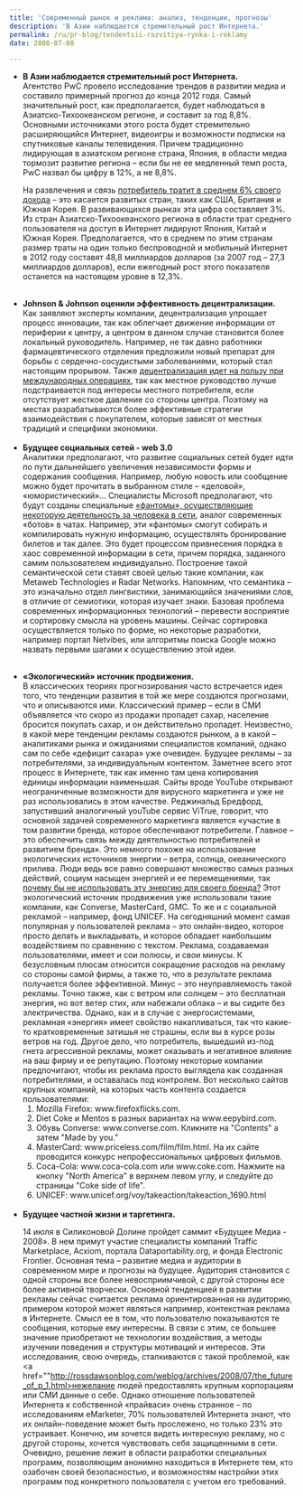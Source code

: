 ```yaml
---
title: 'Современный рынок и реклама: анализ, тенденции, прогнозы'
description: 'В Азии наблюдается стремительный рост Интернета.'
permalink: /ru/pr-blog/tendentsii-razvitiya-rynka-i-reklamy
date: 2008-07-08

---
```


<ul>
<li><strong>В Азии наблюдается стремительный рост Интернета. </strong><br>Агентство PwC провело исследование трендов в развитии медиа и составило примерный прогноз до конца 2012 года. Самый значительный рост, как предполагается, будет наблюдаться в Азиатско-Тихоокеанском регионе, и составит за год 8,8%. Основными источниками этого роста будет стремительно расширяющийся Интернет, видеоигры и возможности подписки на спутниковые каналы телевидения. Причем традиционно лидирующая в азиатском регионе страна, Япония, в области медиа тормозит развитие региона – если бы не ее медленный темп роста, PwC назвал бы цифру в 12%, а не 8,8%.

На развлечения и связь <a href="http://www.hollywoodreporter.com/hr/content_display/world/news/e3ia3b0a6fe9b68eff0982f94b407eda2c7">потребитель тратит в среднем 6% своего дохода</a> – это касается развитых стран, таких как США, Британия и Южная Корея. В развивающихся рынках эта цифра составляет 3%. Из стран Азиатско-Тихоокеанского региона в области трат среднего пользователя  на доступ в Интернет лидируют Япония, Китай и Южная Корея. Предполагается, что в среднем по этим странам размер траты на один только беспроводной и мобильный Интернет в 2012 году составят 48,8 миллиардов долларов (за 2007 год – 27,3 миллиардов долларов), если ежегодный рост этого показателя останется на настоящем уровне в 12,3%. </li><br><li><strong>Johnson & Johnson оценили эффективность децентрализации.</strong> <br>Как заявляют эксперты компании, децентрализация упрощает процесс инновации, так как облегчает движение информации от периферии к центру, а центром в данном случае становится более локальный руководитель. Например, не так давно работники фармацевтического отделения предложили новый препарат для борьбы с сердечно-сосудистыми заболеваниями, который стал настоящим прорывом. Также <a href="http://blogs.bnet.com/ceo/?p=1199&amp;tag=nl.rSINGLE">децентрализация идет на пользу при международных операциях</a>, так как местное руководство лучше подстраивается под интересы местного потребителя, если отсутствует жесткое давление со стороны центра. Поэтому на местах разрабатываются более эффективные стратегии взаимодействия с покупателем, которые зависят от местных традиций и специфики экономики.   </li><br><li><strong>Будущее социальных сетей - web 3.0</strong><br> Аналитики предполагают, что развитие социальных сетей будет идти по пути дальнейшего увеличения независимости формы и содержания сообщения. Например, любую новость или сообщение можно будет прочитать в выбранном стиле – «деловой», «юмористический»… Специалисты Microsoft предполагают, что будут созданы специальные <a href="http://www.dailygalaxy.com/my_weblog/2008/07/microscope-acqu.html">«фантомы», осуществляющие некоторую деятельность за человека в сети</a>, аналог современных «ботов» в чатах. Например, эти «фантомы» смогут собирать и компилировать нужную информацию, осуществлять бронирование билетов и так далее. Это будет процессом привнесения порядка в хаос современной информации в сети, причем порядка, заданного самим пользователем индивидуально. Построение такой семантической сети ставят своей целью такие компании, как Metaweb Technologies и Radar Networks. Напомним, что семантика – это изначально отдел лингвистики, занимающийся значениями слов,  в отличие от семиотики, которая изучает знаки. Базовая проблема современных информационных технологий – перевести восприятие и сортировку смысла на уровень машины. Сейчас сортировка осуществляется только по форме, но некоторые разработки, например портал Netvibes, или алгоритмы поиска Google можно назвать первыми шагами к осуществлению этой идеи.

 </li><br><li><strong> «Экологический» источник продвижения. </strong><br> В классических теориях прогнозирования часто встречается идея того, что тенденции развития в той же мере создаются прогнозами, что и описываются ими. Классический пример – если в СМИ объявляется что скоро из продажи пропадет сахар, население бросится покупать сахар, и он действительно пропадет. Неизвестно, в какой мере тенденции рекламы создаются рынком, а в какой – аналитиками рынка и ожиданиями специалистов компаний, однако сам по себе «дефицит сахара» уже очевиден. Будущее рекламы – за потребителями, за индивидуальным контентом.  Заметнее всего этот процесс в Интернете, так как именно там цена копирования единицы информации наименьшая. Сайты вроде YouTube открывают неограниченные возможности для вирусного маркетинга и уже не раз использовались в этом качестве. Реджинальд Бредфорд, запустивший аналогичный youTube сервис ViTrue, говорит, что основной задачей современного маркетинга является «участие в том развитии бренда, которое обеспечивают потребители. Главное – это обеспечить связь между деятельностью потребителей и развитием бренда». Это немного похоже на использование экологических источников энергии – ветра, солнца, океанического прилива. Люди ведь все равно совершают множество самых разных действий, социум насыщен энергией и ее перемещениями, так <a href="http://www.activedayton.com/e/content/shared/money/stories/ONLINE_ADS_0725_COX.html">почему бы не использовать эту энергию для своего бренда?</a> Этот экологический источник продвижения уже использовали такие компании, как Converse, MasterCard,  GMC.  То же и с социальной рекламой – например, фонд  UNICEF. На сегодняшний момент самая популярная у пользователей реклама – это онлайн-видео, которое просто делать и выкладывать, и которое обладает наибольшим воздействием по сравнению с текстом. Реклама, создаваемая пользователями, имеет и сои полюсы, и свои минусы. К безусловным плюсам относится сокращение расходов на рекламу со стороны самой фирмы, а также то, что в результате реклама получается более эффективной. Минус – это неуправляемость такой рекламы. Точно также, как с ветром или солнцем – это бесплатная энергия, но вот ветер стих, или набежали облака – и вы сидите без электричества. Однако, как и в случае с энергосистемами, рекламная «энергия» имеет свойство накапливаться, так что какие-то кратковременные затишья не страшны, если вы в курсе розы ветров на год. Другое дело, что потребитель, вышедший из-под гнета агрессивной рекламы, может оказывать и негативное влияние на ваш фирму и ее репутацию. Поэтому некоторые  компании предпочитают, чтобы их реклама просто выглядела как созданная потребителями, и оставалась под контролем. Вот несколько сайтов крупных компаний, на которых  часть контента создается пользователями:

<ol><li>Mozilla Firefox: www.firefoxflicks.com.</li>

 <li>Diet Coke и Mentos в разных вариантах на www.eepybird.com.</li><li> Обувь Converse: www.converse.com. Кликните на "Contents" а затем "Made by you." </li><li>MasterCard: www.priceless.com/film/film.html. На их сайте проводится конкурс непрофессиональных цифровых фильмов.</li><li> Coca-Cola: www.coca-cola.com или www.coke.com. Нажмите на кнопку "North America" в верхнем левом углу, и следуйте до страницы "Coke side of life".</li><li>UNICEF: www.unicef.org/voy/takeaction/takeaction_1690.html</li></ol>
</li><br><li><strong>Будущее частной жизни  и таргетинга. </strong> <br>

14 июля в Силиконовой Долине пройдет саммит «Будущее Медиа - 2008». В нем примут участие специалисты компаний Traffic Marketplace, Acxiom,  портала Dataportability.org, и фонда  Electronic Frontier. Основная тема – развитие медиа и аудитории в современном мире и прогнозы на будущее. Аудитория становится с одной стороны все более невосприимчивой, с другой стороны все более активной творчески. Основной тенденцией в развитии рекламы сейчас считается реклама ориентированная на аудиторию, примером которой может являться например, контекстная реклама в Интернете. Смысл ее в том, что пользователю показываются те сообщения, которые ему интересны. В связи с этим, се большее значение приобретают не технологии воздействия, а методы изучении поведения и структуры мотиваций и интересов. Эти исследования,  свою очередь, сталкиваются с такой проблемой, как <a href=""http://rossdawsonblog.com/weblog/archives/2008/07/the_future_of_p_1.html>нежелание людей предоставлять крупным корпорациям или СМИ данные о себе</a>. Однако отношение пользователей Интернета к собственной «прайваси» очень странное – по исследованиям eMarketer, 70% пользователей Интернета знают, что их онлайн-поведение может быть прослежено, но только 23% это устраивает. Конечно, им хочется видеть интересную рекламу, но с другой стороны, хочется чувствовать себя защищенными в сети. Очевидно, решение лежит в области разработки специальных программ, позволяющим анонимно находиться в Интернете тем, кто озабочен своей безопасностью, и возможностям настройки этих программ под конкретного пользователя с учетом его требований.</li>
</ul>

